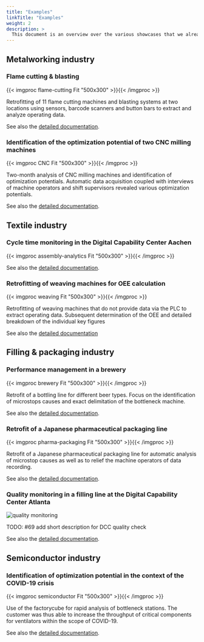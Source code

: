 ```yaml
---
title: "Examples"
linkTitle: "Examples"
weight: 2
description: >
  This document is an overview over the various showcases that we already did. It provides for every showcase a quick summary including a picture. More details can be found in the subsequent documents.
---
```


## Metalworking industry

### Flame cutting & blasting

{{< imgproc flame-cutting Fit "500x300" >}}{{< /imgproc >}}

Retrofitting of 11 flame cutting machines and blasting systems at two locations using sensors, barcode scanners and button bars to extract and analyze operating data. 

See also the [detailed documentation](flame-cutting).

### Identification of the optimization potential of two CNC milling machines

{{< imgproc CNC Fit "500x300" >}}{{< /imgproc >}}

Two-month analysis of CNC milling machines and identification of optimization potentials. Automatic data acquisition coupled with interviews of machine operators and shift supervisors revealed various optimization potentials.

See also the [detailed documentation](cnc-milling).

## Textile industry

### Cycle time monitoring in the Digital Capability Center Aachen

{{< imgproc assembly-analytics Fit "500x300" >}}{{< /imgproc >}}

See also the [detailed documentation](dcc-assembly-analytics).

### Retrofitting of weaving machines for OEE calculation

{{< imgproc weaving Fit "500x300" >}}{{< /imgproc >}}

Retrofitting of weaving machines that do not provide data via the PLC to extract operating data. Subsequent determination of the OEE and detailed breakdown of the individual key figures

See also the [detailed documentation](weaving)

## Filling & packaging industry

### Performance management in a brewery

{{< imgproc brewery Fit "500x300" >}}{{< /imgproc >}}

Retrofit of a bottling line for different beer types. Focus on the identification of microstops causes and exact delimitation of the bottleneck machine.

See also the [detailed documentation](brewery).

### Retrofit of a Japanese pharmaceutical packaging line

{{< imgproc pharma-packaging Fit "500x300" >}}{{< /imgproc >}}

Retrofit of a Japanese pharmaceutical packaging line for automatic analysis of microstop causes as well as to relief the machine operators of data recording.

See also the [detailed documentation](pharma-packaging).

### Quality monitoring in a filling line at the Digital Capability Center Atlanta

![quality monitoring](images/dcc-quality-check/picture1.jpg)

TODO: #69 add short description for DCC quality check

See also the [detailed documentation](dcc-quality-check).

## Semiconductor industry

### Identification of optimization potential in the context of the COVID-19 crisis

{{< imgproc semiconductor Fit "500x300" >}}{{< /imgproc >}}

Use of the factorycube for rapid analysis of bottleneck stations. The customer was thus able to increase the throughput of critical components for ventilators within the scope of COVID-19.

See also the [detailed documentation](semiconductor).
